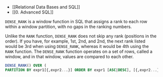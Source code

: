 - [[Relational Data Bases and SQL]]
- [[0. Advanced SQL]]

`DENSE_RANK` is a window function in SQL that assigns a rank to each row within a window partition, with no gaps in the ranking numbers.

Unlike the `RANK` function, `DENSE_RANK` does not skip any rank (positions in the order). If you have, for example, 1st, 2nd, and 2nd, the next rank listed would be 3rd when using `DENSE_RANK`, whereas it would be 4th using the `RANK` function. The `DENSE_RANK` function operates on a set of rows, called a window, and in that window, values are compared to each other.

```sql
DENSE_RANK() OVER ( 
PARTITION BY expr1[{,expr2...}] ORDER BY expr1 [ASC|DESC], [{,expr2...}] )
```